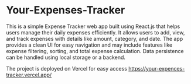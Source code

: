 # Your-Expenses-Tracker
This is a simple Expense Tracker web app built using React.js that helps users manage their daily expenses efficiently. It allows users to add, view, and track expenses with details like amount, category, and date. The app provides a clean UI for easy navigation and may include features like expense filtering, sorting, and total expense calculation. Data persistence can be handled using local storage or a backend. 

The project is deployed on Vercel for easy access https://your-expences-tracker.vercel.app/
